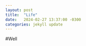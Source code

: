 ```yaml
---
layout: post
title:  "Life"
date:   2024-02-27 13:37:00 -0300
categories: jekyll update
---
```


#Well




